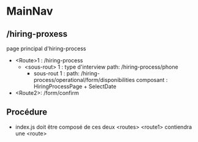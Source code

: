 # MainNav

## /hiring-proxess
page principal d'hiring-process
- \<Route>1 : /hiring-process
    - \<sous-rout> 1 : type d'interview
        path: /hiring-process/phone
        - sous-rout 1 :
            path: /hiring-process/operational/form/disponibilities
            composant : HiringProcessPage + SelectDate
- \<Route2>: /form/confirm

## Procédure
- index.js doit être composé de ces deux \<routes>
    \<route1> contiendra une \<route>
